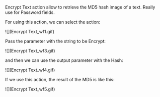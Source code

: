 Encrypt Text action allow to retrieve the MD5 hash image of a text. Really use for Password fields.

For using this action, we can select the action:

![](Encrypt Text_wf1.gif)

Pass the parameter with the string to be Encrypt:

![](Encrypt Text_wf3.gif)

and then we can use the output parameter with the Hash:

![](Encrypt Text_wf4.gif)

If we use this action, the result of the MD5 is like this:

![](Encrypt Text_wf5.gif)
